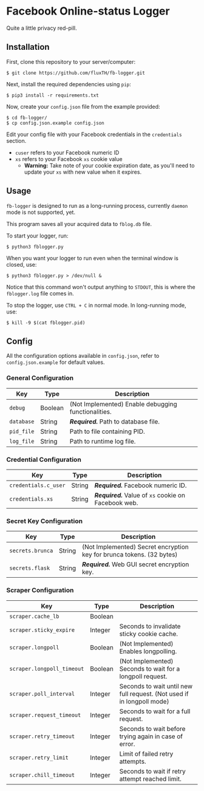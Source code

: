 # Facebook Online-status Logger
Quite a little privacy red-pill.

## Installation
First, clone this repository to your server/computer:
```
$ git clone https://github.com/fluxTH/fb-logger.git
```

Next, install the required dependencies using `pip`:
```
$ pip3 install -r requirements.txt
```

Now, create your `config.json` file from the example provided:
```
$ cd fb-logger/
$ cp config.json.example config.json
```

Edit your config file with your Facebook credentials in the `credentials` section.
- `cuser` refers to your Facebook numeric ID
- `xs` refers to your Facebook `xs` cookie value
  - **Warning:** Take note of your cookie expiration date, as you'll need to update your `xs` with new value when it expires.

## Usage
`fb-logger` is designed to run as a long-running process, currently `daemon` mode is not supported, yet.

This program saves all your acquired data to `fblog.db` file.

To start your logger, run:
```
$ python3 fblogger.py
```

When you want your logger to run even when the terminal window is closed, use:
```
$ python3 fblogger.py > /dev/null &
```
Notice that this command won't output anything to `STDOUT`, this is where the `fblogger.log` file comes in.

To stop the logger, use `CTRL + C` in normal mode.
In long-running mode, use:
```
$ kill -9 $(cat fblogger.pid)
```

## Config

All the configuration options available in `config.json`, refer to `config.json.example` for default values.

### General Configuration
| Key 						| Type 		| Description 	|
| --- 						| --- 		| --- 			|
| `debug` 					| Boolean	| (Not Implemented) Enable debugging functionalities. |
| `database` 				| String	| **_Required._** Path to database file. |
| `pid_file` 				| String	| Path to file containing PID. |
| `log_file` 				| String	| Path to runtime log file. |

### Credential Configuration
| Key 						| Type 		| Description 	|
| --- 						| --- 		| --- 			|
| `credentials.c_user` 		| String 	| **_Required._** Facebook numeric ID. |
| `credentials.xs` 			| String	| **_Required._** Value of `xs` cookie on Facebook web. |

### Secret Key Configuration
| Key 						| Type 		| Description 	|
| --- 						| --- 		| --- 			|
| `secrets.brunca` 			| String 	| (Not Implemented) Secret encryption key for brunca tokens. (32 bytes) |
| `secrets.flask` 			| String	| **_Required._** Web GUI secret encryption key. |

### Scraper Configuration
| Key 						| Type 		| Description 	|
| --- 						| --- 		| --- 			|
| `scraper.cache_lb` 		| Boolean	| |
| `scraper.sticky_expire` 	| Integer	| Seconds to invalidate sticky cookie cache. |
| `scraper.longpoll`	 	| Boolean	| (Not Implemented) Enables longpolling. |
| `scraper.longpoll_timeout`| Boolean	| (Not Implemented) Seconds to wait for a longpoll request. |
| `scraper.poll_interval` 	| Integer	| Seconds to wait until new full request. (Not used if in longpoll mode) |
| `scraper.request_timeout`	| Integer	| Seconds to wait for a full request. |
| `scraper.retry_timeout` 	| Integer	| Seconds to wait before trying again in case of error. |
| `scraper.retry_limit` 	| Integer	| Limit of failed retry attempts. |
| `scraper.chill_timeout` 	| Integer	| Seconds to wait if retry attempt reached limit. |
